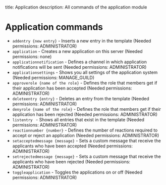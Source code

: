title: Application 
description: All commands of the application module

# Application commands

* `addentry {new entry}` - Inserts a new entry in the template (Needed permissions: ADMINISTRATOR)
* `application` - Creates a new application on this server (Needed permissions: none)
* `applicationnotification` - Defines a channel in which application notifications will be sent (Needed permissions: ADMINISTRATOR)
* `applicationsettings` - Shows you all settings of the application system (Needed permissions: MANAGE_GUILD)
* `approverole {name of the role}` - Defines the role that members get if their application has been accepted (Needed permissions: ADMINISTRATOR)
* `deleteentry {entry}` - Deletes an entry from the template (Needed permissions: ADMINISTRATOR)
* `denyrole {name of the role}` - Defines the role that members get if their application has been rejected (Needed permissions: ADMINISTRATOR)
* `listentry ` - Shows all entries that exist in the template (Needed permissions: ADMINISTRATOR)
* `reactionnumber {number}` - Defines the number of reactions required to accept or reject an application (Needed permissions: ADMINISTRATOR)
* `setacceptedmessage {message}` - Sets a custom message that receive the applicants who have been accepted (Needed permissions: ADMINISTRATOR)
* `setrejectedmessage {message}` - Sets a custom message that receive the applicants who have been rejected (Needed permissions: ADMINISTRATOR)
* `toggleapplication` - Toggles the applications on or off (Needed permissions: ADMINISTRATOR)